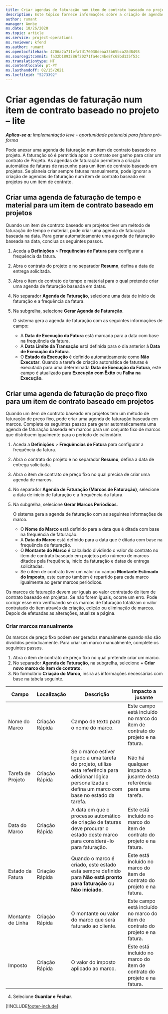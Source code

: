 ```yaml
---
title: Criar agendas de faturação num item de contrato baseado no projeto – lite
description: Este tópico fornece informações sobre a criação de agendas e marcos de faturação.
author: rumant
manager: Annbe
ms.date: 10/26/2020
ms.topic: article
ms.service: project-operations
ms.reviewer: kfend
ms.author: rumant
ms.openlocfilehash: 4706a2a711efa7d176030deaa33b65bca28d8498
ms.sourcegitcommit: fa32b1893286f20271fa4ec4be8fc68bd135f53c
ms.translationtype: HT
ms.contentlocale: pt-PT
ms.lasthandoff: 02/15/2021
ms.locfileid: "5273392"
---
```

# <a name="create-invoice-schedules-on-a-project-based-contract-line---lite"></a>Criar agendas de faturação num item de contrato baseado no projeto – lite

_**Aplica-se a:** Implementação leve - oportunidade potencial para fatura pró-forma_

Pode anexar uma agenda de faturação num item de contrato baseado no projeto. A faturação só é permitida após o contrato ser ganho para criar um contrato de Projeto. As agendas de faturação permitem a criação automática de faturas de rascunho para um item de contrato baseado em projetos. Se planeia criar sempre faturas manualmente, pode ignorar a criação de agendas de faturação num item de contrato baseado em projetos ou um item de contrato.

## <a name="create-a-time-and-material-invoice-schedule-for-a-project-based-contract-line"></a>Criar uma agenda de faturação de tempo e material para um item de contrato baseado em projetos

Quando um item de contrato baseado em projetos tiver um método de faturação de tempo e material, pode criar uma agenda de faturação baseada na data. Para gerar automaticamente uma agenda de faturação baseada na data, conclua os seguintes passos.

1. Aceda a **Definições** > **Frequências de Fatura** para configurar a frequência da fatura.
2. Abra o contrato do projeto e no separador **Resumo**, defina a data de entrega solicitada.
3. Abra o item de contrato de tempo e material para o qual pretende criar uma agenda de faturação baseada em datas. 
4. No separador **Agenda de Faturação**, selecione uma data de início de faturação e a frequência da fatura. 
5. Na subgrelha, selecione **Gerar Agenda de Faturação**.

    O sistema gera a agenda de faturação com as seguintes informações de campo:

    - A **Data de Execução da Fatura** está marcada para a data com base na frequência da fatura.
    - A **Data Limite da Transação** está definida para o dia anterior à **Data de Execução da Fatura**.
    - O **Estado da Execução** é definido automaticamente como **Não Executar**. Quando a tarefa de criação automática de faturas é executada para uma determinada **Data de Execução da Fatura**, este campo é atualizado para **Execução com Êxito** ou **Falha na Execução**.

## <a name="create-a-fixed-price-invoice-schedule-for-a-project-based-contract-line"></a>Criar uma agenda de faturação de preço fixo para um item de contrato baseado em projetos

Quando um item de contrato baseado em projetos tem um método de faturação de preço fixo, pode criar uma agenda de faturação baseada em marcos. Complete os seguintes passos para gerar automaticamente uma agenda de faturação baseada em marcos para um conjunto fixo de marcos que distribuem igualmente para o período de calendário.

1. Aceda a **Definições** > **Frequências de Fatura** para configurar a frequência da fatura.
2. Abra o contrato do projeto e no separador **Resumo**, defina a data de entrega solicitada.
3. Abra o item de contrato de preço fixo no qual precisa de criar uma agenda de marcos. 
4. No separador **Agenda de Faturação (Marcos de Faturação)**, selecione a data de início de faturação e a frequência da fatura. 
5. Na subgrelha, selecione **Gerar Marcos Periódicos**.

    O sistema gera a agenda de faturação com as seguintes informações de marco.

    - O **Nome do Marco** está definido para a data que é ditada com base na frequência de faturação.
    - A **Data do Marco** está definido para a data que é ditada com base na frequência de faturação.
    - O **Montante do Marco** é calculado dividindo o valor do contrato no item de contrato baseado em projetos pelo número de marcos ditados pela frequência, início da faturação e datas de entrega solicitadas.
    - Se o item de contrato tiver um valor no campo **Montante Estimado do Imposto**, este campo também é repartido para cada marco igualmente ao gerar marcos periódicos.

Os marcos de faturação devem ser iguais ao valor contratado do item de contrato baseado em projetos. Se não forem iguais, ocorre um erro. Pode corrigir esse erro verificando se os marcos de faturação totalizam o valor contratado do item através da criação, edição ou eliminação de marcos. Depois de efetuadas as alterações, atualize a página.

### <a name="manually-create-milestones"></a>Criar marcos manualmente

Os marcos de preço fixo podem ser gerados manualmente quando não são divididos periodicamente. Para criar um marco manualmente, complete os seguintes passos.

1. Abra o item de contrato de preço fixo no qual pretende criar um marco. 
2. No separador **Agenda de Faturação**, na subgrelha, selecione **+ Criar novo marco do Item de contrato**.
3. No formulário **Criação do Marco**, insira as informações necessárias com base na tabela seguinte. 

| Campo | Localização | Descrição | Impacto a jusante |
| --- | --- | --- | --- |
| Nome do Marco | Criação Rápida | Campo de texto para o nome do marco. | Este campo está incluído no marco do item de contrato do projeto e na fatura. |
| Tarefa de Projeto | Criação Rápida | Se o marco estiver ligado a uma tarefa do projeto, utilize esta referência para adicionar lógica personalizada e defina um marco com base no estado da tarefa. | Não há qualquer impacto a jusante desta referência para uma tarefa. |
| Data do Marco | Criação Rápida | A data em que o processo automático de criação de faturas deve procurar o estado deste marco para considerá-lo para faturação. | Este está incluído no marco do item de contrato do projeto e na fatura. |
| Estado da Fatura | Criação Rápida | Quando o marco é criado, este estado está sempre definido para **Não está pronto para faturação** ou **Não iniciado**. | Este está incluído no marco do item de contrato do projeto e na fatura. |
| Montante de Linha | Criação Rápida | O montante ou valor do marco que será faturado ao cliente. | Este campo está incluído no marco do item de contrato do projeto e na fatura. |
| Imposto | Criação Rápida | O valor do imposto aplicado ao marco. | Este está incluído no marco do item de contrato do projeto e na fatura. |

4. Selecione **Guardar e Fechar**.


[!INCLUDE[footer-include](../../includes/footer-banner.md)]